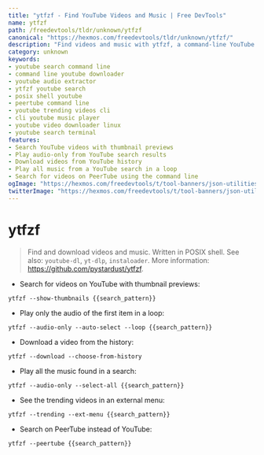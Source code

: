 ```yaml
---
title: "ytfzf - Find YouTube Videos and Music | Free DevTools"
name: ytfzf
path: /freedevtools/tldr/unknown/ytfzf
canonical: "https://hexmos.com/freedevtools/tldr/unknown/ytfzf/"
description: "Find videos and music with ytfzf, a command-line YouTube search tool. Quickly download, play audio, and explore trending content. Free online tool, no registration required."
category: unknown
keywords:
- youtube search command line
- command line youtube downloader
- youtube audio extractor
- ytfzf youtube search
- posix shell youtube
- peertube command line
- youtube trending videos cli
- cli youtube music player
- youtube video downloader linux
- youtube search terminal
features:
- Search YouTube videos with thumbnail previews
- Play audio-only from YouTube search results
- Download videos from YouTube history
- Play all music from a YouTube search in a loop
- Search for videos on PeerTube using the command line
ogImage: "https://hexmos.com/freedevtools/t/tool-banners/json-utilities-banner.png"
twitterImage: "https://hexmos.com/freedevtools/t/tool-banners/json-utilities-banner.png"
---
```


# ytfzf

> Find and download videos and music. Written in POSIX shell.
> See also: `youtube-dl`, `yt-dlp`, `instaloader`.
> More information: <https://github.com/pystardust/ytfzf>.

- Search for videos on YouTube with thumbnail previews:

`ytfzf --show-thumbnails {{search_pattern}}`

- Play only the audio of the first item in a loop:

`ytfzf --audio-only --auto-select --loop {{search_pattern}}`

- Download a video from the history:

`ytfzf --download --choose-from-history`

- Play all the music found in a search:

`ytfzf --audio-only --select-all {{search_pattern}}`

- See the trending videos in an external menu:

`ytfzf --trending --ext-menu {{search_pattern}}`

- Search on PeerTube instead of YouTube:

`ytfzf --peertube {{search_pattern}}`
